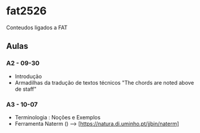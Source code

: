 # fat2526

Conteudos ligados a FAT 

## Aulas

### A2 - 09-30

- Introdução
- Armadilhas da tradução de textos técnicos
"The chords are noted above de staff"

### A3 - 10-07

- Terminologia : Noções e Exemplos
- Ferramenta Naterm ()  --> [https://natura.di.uminho.pt/jjbin/naterm]
